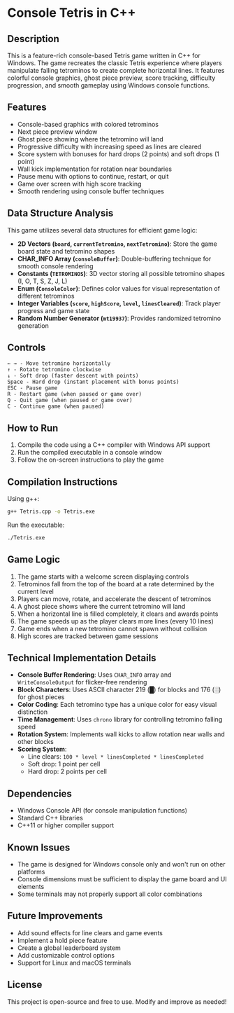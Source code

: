 # Console Tetris in C++

## Description
This is a feature-rich console-based Tetris game written in C++ for Windows. The game recreates the classic Tetris experience where players manipulate falling tetrominos to create complete horizontal lines. It features colorful console graphics, ghost piece preview, score tracking, difficulty progression, and smooth gameplay using Windows console functions.

## Features
- Console-based graphics with colored tetrominos
- Next piece preview window
- Ghost piece showing where the tetromino will land
- Progressive difficulty with increasing speed as lines are cleared
- Score system with bonuses for hard drops (2 points) and soft drops (1 point)
- Wall kick implementation for rotation near boundaries
- Pause menu with options to continue, restart, or quit
- Game over screen with high score tracking
- Smooth rendering using console buffer techniques

## Data Structure Analysis
This game utilizes several data structures for efficient game logic:
- **2D Vectors (`board`, `currentTetromino`, `nextTetromino`)**: Store the game board state and tetromino shapes
- **CHAR_INFO Array (`consoleBuffer`)**: Double-buffering technique for smooth console rendering
- **Constants (`TETROMINOS`)**: 3D vector storing all possible tetromino shapes (I, O, T, S, Z, J, L)
- **Enum (`ConsoleColor`)**: Defines color values for visual representation of different tetrominos
- **Integer Variables (`score`, `highScore`, `level`, `linesCleared`)**: Track player progress and game state
- **Random Number Generator (`mt19937`)**: Provides randomized tetromino generation

## Controls
```
← → - Move tetromino horizontally
↑ - Rotate tetromino clockwise
↓ - Soft drop (faster descent with points)
Space - Hard drop (instant placement with bonus points)
ESC - Pause game
R - Restart game (when paused or game over)
Q - Quit game (when paused or game over)
C - Continue game (when paused)
```

## How to Run
1. Compile the code using a C++ compiler with Windows API support
2. Run the compiled executable in a console window
3. Follow the on-screen instructions to play the game

## Compilation Instructions
Using g++:
```sh
g++ Tetris.cpp -o Tetris.exe
```
Run the executable:
```sh
./Tetris.exe
```

## Game Logic
1. The game starts with a welcome screen displaying controls
2. Tetrominos fall from the top of the board at a rate determined by the current level
3. Players can move, rotate, and accelerate the descent of tetrominos
4. A ghost piece shows where the current tetromino will land
5. When a horizontal line is filled completely, it clears and awards points
6. The game speeds up as the player clears more lines (every 10 lines)
7. Game ends when a new tetromino cannot spawn without collision
8. High scores are tracked between game sessions

## Technical Implementation Details
- **Console Buffer Rendering**: Uses `CHAR_INFO` array and `WriteConsoleOutput` for flicker-free rendering
- **Block Characters**: Uses ASCII character 219 (█) for blocks and 176 (░) for ghost pieces
- **Color Coding**: Each tetromino type has a unique color for easy visual distinction
- **Time Management**: Uses `chrono` library for controlling tetromino falling speed
- **Rotation System**: Implements wall kicks to allow rotation near walls and other blocks
- **Scoring System**: 
  - Line clears: `100 * level * linesCompleted * linesCompleted`
  - Soft drop: 1 point per cell
  - Hard drop: 2 points per cell

## Dependencies
- Windows Console API (for console manipulation functions)
- Standard C++ libraries
- C++11 or higher compiler support

## Known Issues
- The game is designed for Windows console only and won't run on other platforms
- Console dimensions must be sufficient to display the game board and UI elements
- Some terminals may not properly support all color combinations

## Future Improvements
- Add sound effects for line clears and game events
- Implement a hold piece feature
- Create a global leaderboard system
- Add customizable control options
- Support for Linux and macOS terminals

## License
This project is open-source and free to use. Modify and improve as needed!
